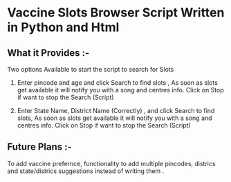


 
# Vaccine Slots Browser Script Written in Python and Html 

## What it Provides :-
Two options Available to start the script to search for Slots 

1. Enter pincode and age and click Search to find slots , As soon as slots get available it will notify you with a song and centres info. 
   Click on Stop if want to stop the Search (Script)
   
2. Enter State Name, District Name (Correctly) , and click Search to find slots, As soon as slots get available it will notify you with a song and centres info. 
   Click on Stop if want to stop the Search (Script)

## Future Plans :-

To add vaccine prefernce, functionality to add multiple pincodes, districs and state/districs suggestions instead of writing them .
